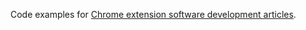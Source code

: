 Code examples for [Chrome extension software development articles](https://victoronsoftware.com/posts/create-chrome-extension/).
